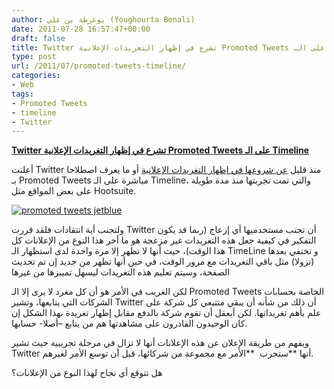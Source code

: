 ```yaml
---
author: يوغرطة بن علي (Youghourta Benali)
date: 2011-07-28 16:57:47+00:00
draft: false
title: Twitter تشرع في إظهار التغريدات الإعلانية Promoted Tweets على الـ Timeline
type: post
url: /2011/07/promoted-tweets-timeline/
categories:
- Web
tags:
- Promoted Tweets
- timeline
- Twitter
---
```


[**Twitter تشرع في إظهار التغريدات الإعلانية Promoted Tweets على الـ Timeline**](https://www.it-scoop.com/2011/07/promoted-tweets-timeline/)




أعلنت Twitter منذ قليل [عن شروعها في إظهار التغريدات الإعلانية](http://blog.twitter.com/2011/07/timely-tweets-now-easier-to-see.html) أو ما يعرف اصطلاحا بـ Promoted Tweets مباشرة على الـ Timeline، والتي تمت تجربتها منذ مدة طويلة على بعض المواقع مثل Hootsuite.




[![promoted tweets jetblue](http://3.bp.blogspot.com/-35yw1Ysytac/TjGKu0EcRSI/AAAAAAAAASI/BlvxcHKS9yw/s1600/promoted_tweets_jetblue.png)
](https://www.it-scoop.com/2011/07/promoted-tweets-timeline/)




ولتجنب أية انتقادات فلقد قررت Twitter أن تجنب مستخدميها أي إزعاج (ربما قد يكون التفكير في كيفية جعل هذه التغريدات غير مزعجة هو ما أخر هذا النوع من الإعلانات كل هذا الوقت)، حيث أنها لا تظهر إلا مرة واحدة لدى استظهار الـ TimeLine و تختفي بعدها (نزولا) مثل باقي التغريدات مع مرور الوقت، في حين أنها تظهر من جديد إن تم تحديث الصفحة، وسيتم تعليم هذه التغريدات ليسهل تمييزها من غيرها




لكن الغريب في الأمر هو أن كل مغرد لا يرى إلا الـ Promoted Tweets الخاصة بحسابات الشركات التي يتابعها، وتشير Twitter أن ذلك من شأنه أن يبقي متتبعي كل شركة على علم بأهم تغريداتها. لكن أيعقل أن تقوم شركة بالدفع مقابل إظهار تغريدة بهذا الشكل إن كان الوحيدون القادرون على مشاهدتها هم من يتابع –أصلا- حسابها.




ويفهم من طريقة الإعلان عن هذه الإعلانات أنها لا تزال في مرحلة تجريبية حيث تشير Twitter أنها **ستجرب  **الأمر مع مجموعة من شركائها، قبل أن توسع الأمر لغيرهم.




هل تتوقع أي نجاح لهذا النوع من الإعلانات؟
